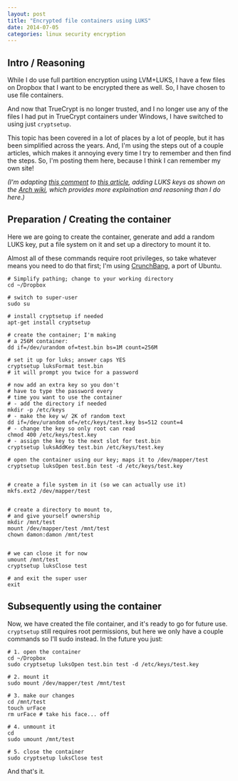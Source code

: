 ```yaml
---
layout: post
title: "Encrypted file containers using LUKS"
date: 2014-07-05
categories: linux security encryption
---
```


## Intro / Reasoning

While I do use full partition encryption using
LVM+LUKS, I have a few files on Dropbox that 
I want to be encrypted there as well. So, 
I have chosen to use file containers.

And now that TrueCrypt is no longer trusted,
and I no longer use any of the files I had 
put in TrueCrypt containers under Windows, 
I have switched to using just `cryptsetup`.

This topic has been covered in a lot of
places by a lot of people, but it has been
simplified across the years. And, I'm using
the steps out of a couple articles, which 
makes it annoying every time I try to 
remember and then find the steps. So, I'm 
posting them here, because I think I can 
remember my own site!

*(I'm adapting [this comment](http://www.linux.org/threads/encrypted-containers-without-truecrypt.4478/#post-17753) to
[this article](http://www.linux.org/threads/encrypted-containers-without-truecrypt.4478/), adding LUKS keys as shown on the 
[Arch wiki](https://wiki.archlinux.org/index.php/Dm-crypt/Device_Encryption#Key_management), which provides
more explaination and reasoning than I do
here.)*

## Preparation / Creating the container

Here we are going to create the container,
generate and add a random LUKS key, put a
file system on it and set up a directory
to mount it to.

Almost all of these commands require root privileges,
so take whatever means you need to do that
first; I'm using
[CrunchBang](http://crunchbang.org), a port
of Ubuntu.

	# Simplify pathing; change to your working directory
	cd ~/Dropbox

	# switch to super-user
	sudo su

	# install cryptsetup if needed
	apt-get install cryptsetup

	# create the container; I'm making
	# a 256M container:
	dd if=/dev/urandom of=test.bin bs=1M count=256M

	# set it up for luks; answer caps YES
	cryptsetup luksFormat test.bin
	# it will prompt you twice for a password

	# now add an extra key so you don't
	# have to type the password every
	# time you want to use the container
	# - add the directory if needed
	mkdir -p /etc/keys
	# - make the key w/ 2K of random text
	dd if=/dev/urandom of=/etc/keys/test.key bs=512 count=4
	# - change the key so only root can read
	chmod 400 /etc/keys/test.key
	# - assign the key to the next slot for test.bin
	cryptsetup luksAddKey test.bin /etc/keys/test.key

	# open the container using our key; maps it to /dev/mapper/test
	cryptsetup luksOpen test.bin test -d /etc/keys/test.key
	

	# create a file system in it (so we can actually use it)
	mkfs.ext2 /dev/mapper/test


	# create a directory to mount to,
	# and give yourself ownership
	mkdir /mnt/test
	mount /dev/mapper/test /mnt/test
	chown damon:damon /mnt/test


	# we can close it for now
	umount /mnt/test
	cryptsetup luksClose test

	# and exit the super user
	exit


## Subsequently using the container

Now, we have created the file container,
and it's ready to go for future use. `cryptsetup`
still requires root permissions, but here
we only have a couple commands so I'll sudo
instead. In the future you just:

	# 1. open the container
	cd ~/Dropbox
	sudo cryptsetup luksOpen test.bin test -d /etc/keys/test.key
	
	# 2. mount it
	sudo mount /dev/mapper/test /mnt/test
	
	# 3. make our changes
	cd /mnt/test
	touch urFace
	rm urFace # take his face... off
		
	# 4. unmount it
	cd
	sudo umount /mnt/test
	
	# 5. close the container
	sudo cryptsetup luksClose test



And that's it.
